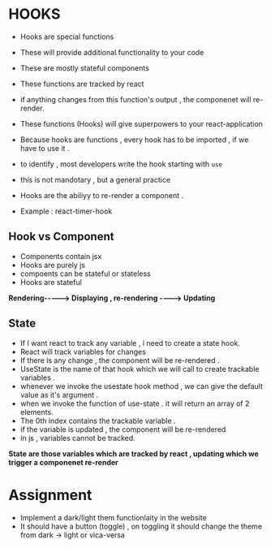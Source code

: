 # HOOKS

- Hooks are special functions
- These will provide additional functionality to your code
- These are mostly stateful components
- These functions are tracked by react
- if anything changes from this function's output , the componenet will re-render.
- These functions (Hooks) will give superpowers to your react-application
- Because hooks are functions , every hook has to be imported , if we have to use it .
- to identify , most developers write the hook starting with `use`
- this is not mandotary , but a general practice
- Hooks are the abiliyy to re-render a component .

- Example : react-timer-hook

## Hook vs Component

- Components contain jsx
- Hooks are purely js
- compoents can be stateful or stateless
- Hooks are stateful

**Rendering-----> Displaying , re-rendering ----> Updating**

## State

- If I want react to track any variable , i need to create a state hook.
- React will track variables for changes
- If there is any change , the component will be re-rendered .
- UseState is the name of that hook which we will call to create trackable variables .
- whenever we invoke the usestate hook method , we can give the default value as it's argument .
- when we invoke the function of use-state . it will return an array of 2 elements.
- The 0th index contains the trackable variable .
- if the variable is updated , the component will be re-rendered
- in js , variables cannot be tracked.

**State are those variables which are tracked by react , updating which we trigger a componenet re-render**

# Assignment

- Implement a dark/light them functionlaity in the website
- It should have a button (toggle) , on toggling it should change the theme from
  dark -> light or vica-versa
